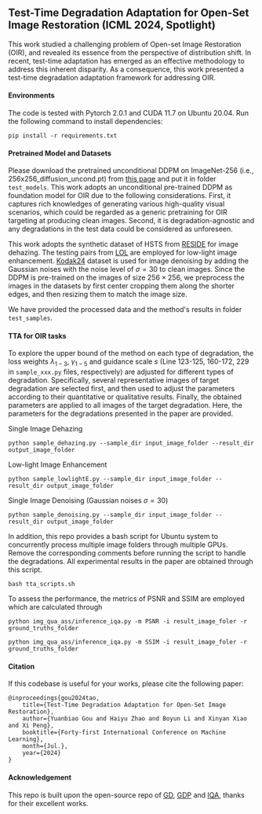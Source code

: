 ## Test-Time Degradation Adaptation for Open-Set Image Restoration (ICML 2024, Spotlight)

This work studied a challenging problem of Open-set Image Restoration (OIR), and revealed its essence from the perspective of distribution shift. In recent, test-time adaptation has emerged as an effective methodology to address this inherent disparity. As a consequence, this work presented a test-time degradation adaptation framework for addressing OIR.

#### Environments

The code is tested with Pytorch 2.0.1 and CUDA 11.7 on Ubuntu 20.04. Run the following command to install dependencies:

    pip install -r requirements.txt

#### Pretrained Model and Datasets

Please download the pretrained unconditional DDPM on ImageNet-256 (i.e., 256x256_diffusion_uncond.pt) from [this page](https://github.com/openai/guided-diffusion) and put it in folder `test_models`. This work adopts an unconditional pre-trained DDPM as foundation model for OIR due to the following considerations. First, it captures rich knowledges of generating various high-quality visual scenarios, which could be regarded as a generic pretraining for OIR targeting at producing clean images. Second, it is degradation-agnostic and any degradations in the test data could be considered as unforeseen.

This work adopts the synthetic dataset of HSTS from [RESIDE](https://sites.google.com/view/reside-dehaze-datasets/reside-standard?authuser=3D0) for image dehazing. The testing pairs from [LOL](https://daooshee.github.io/BMVC2018website/) are employed for low-light image enhancement. [Kodak24](https://github.com/MohamedBakrAli/Kodak-Lossless-True-Color-Image-Suite/tree/master) dataset is used for image denoising by adding the Gaussian noises with the noise level of $\sigma=30$ to clean images. Since the DDPM is pre-trained on the images of size $256\times 256$, we preprocess the images in the datasets by first center cropping them along the shorter edges, and then resizing them to match the image size.

We have provided the processed data and the method's results in folder `test_samples`.

#### TTA for OIR tasks

To explore the upper bound of the method on each type of degradation, the loss weights $\lambda_{1-3}$, $\gamma_{1-5}$ and guidance scale $s$ (Line 123-125, 160-172, 229 in `sample_xxx.py` files, respectively) are adjusted for different types of degradation. Specifically, several representative images of target degradation are selected first, and then used to adjust the parameters according to their quantitative or qualitative results. Finally, the obtained parameters are applied to all images of the target degradation. Here, the parameters for the degradations presented in the paper are provided.

Single Image Dehazing

    python sample_dehazing.py --sample_dir input_image_folder --result_dir output_image_folder

Low-light Image Enhancement

    python sample_lowlightE.py --sample_dir input_image_folder --result_dir output_image_folder

Single Image Denoising (Gaussian noises $\sigma=30$)

    python sample_denoising.py --sample_dir input_image_folder --result_dir output_image_folder

In addition, this repo provides a bash script for Ubuntu system to concurrently process multiple image folders through multiple GPUs. Remove the corresponding comments before running the script to handle the degradations. All experimental results in the paper are obtained through this script.

    bash tta_scripts.sh

To assess the performance, the metrics of PSNR and SSIM are employed which are calculated through
    
    python img_qua_ass/inference_iqa.py -m PSNR -i result_image_foler -r ground_truths_folder

    python img_qua_ass/inference_iqa.py -m SSIM -i result_image_foler -r ground_truths_folder

#### Citation

If this codebase is useful for your works, please cite the following paper:

    @inproceedings{gou2024tao,
        title={Test-Time Degradation Adaptation for Open-Set Image Restoration},
        author={Yuanbiao Gou and Haiyu Zhao and Boyun Li and Xinyan Xiao and Xi Peng},
        booktitle={Forty-first International Conference on Machine Learning},
        month={Jul.},
        year={2024}
    }

#### Acknowledgement

This repo is built upon the open-source repo of [GD](https://github.com/openai/guided-diffusion), [GDP](https://github.com/Fayeben/GenerativeDiffusionPrior) and [IQA](https://github.com/chaofengc/IQA-PyTorch), thanks for their excellent works.
